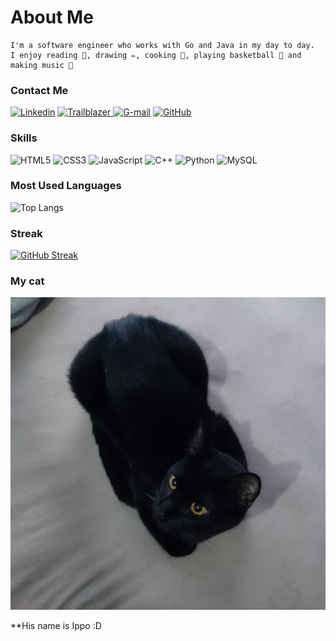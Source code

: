 # About Me

```
I'm a software engineer who works with Go and Java in my day to day.
I enjoy reading 📖, drawing ✏️, cooking 🍲, playing basketball 🏀 and making music 🎵
```

### Contact Me

[![Linkedin](https://img.shields.io/badge/-LinkedIn-AB64FF?style=for-the-badge&logo=linkedin&logoColor=white)](https://www.linkedin.com/in/cauan-vital-andr%C3%A9-82573b228/)
[![Trailblazer](https://img.shields.io/badge/TRAILBLAZER-CCFF33?style=for-the-badge&logo=salesforce&logoColor=505050)
](https://www.salesforce.com/trailblazer/cauanvitalandre)
[![G-mail](https://img.shields.io/badge/-Email-AB64FF?style=for-the-badge&logo=gmail&logoColor=white)](mailto:cauanvital74@gmail.com)
[![GitHub](https://img.shields.io/badge/GitHub-CCFF33?style=for-the-badge&logo=github&logoColor=505050)](https://github.com/cauanvital)

### Skills

![HTML5](https://img.shields.io/badge/HTML5-CCFF33?style=for-the-badge&logo=html5&logoColor=gray)
![CSS3](https://img.shields.io/badge/CSS3-AB64FF?style=for-the-badge&logo=css3&logoColor=white)
![JavaScript](https://img.shields.io/badge/JavaScript-CCFF33?style=for-the-badge&logo=javascript&logoColor=gray)
![C++](https://img.shields.io/badge/C%2B%2B-AB64FF?style=for-the-badge&logo=c%2B%2B&logoColor=white)
![Python](https://img.shields.io/badge/python-CCFF33?style=for-the-badge&logo=python&logoColor=gray)
![MySQL](https://img.shields.io/badge/MySQL-AB64FF?style=for-the-badge&logo=mysql&logoColor=white)

### Most Used Languages

![Top Langs](https://github-readme-stats-git-masterrstaa-rickstaa.vercel.app/api/top-langs/?username=cauanvital&bg_color=191919&border_color=FFF&title_color=AB64FF&text_color=FFF)

### Streak

[![GitHub Streak](https://streak-stats.demolab.com?user=cauanvital&background=191919&stroke=FFFFFF&border=FFFFFF&ring=CCFF33&fire=AB64FF&currStreakNum=AB64FF&sideNums=CCFF33&currStreakLabel=AB64FF&sideLabels=AB64FF&dates=FFFFFF)](https://git.io/streak-stats)

### My cat

![Ippo](https://github.com/cauanvital/cauanvital/blob/main/ippo.jpg)

**His name is Ippo :D
